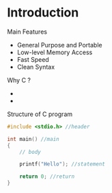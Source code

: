 # Introduction

Main Features

- General Purpose and Portable
- Low-level Memory Access
- Fast Speed
- Clean Syntax

Why C ?

-  
-  

Structure of C program

```c
#include <stdio.h> //header

int main() //main
{ 
    // body

    printf("Hello"); //statement

    return 0; //return
}

```
